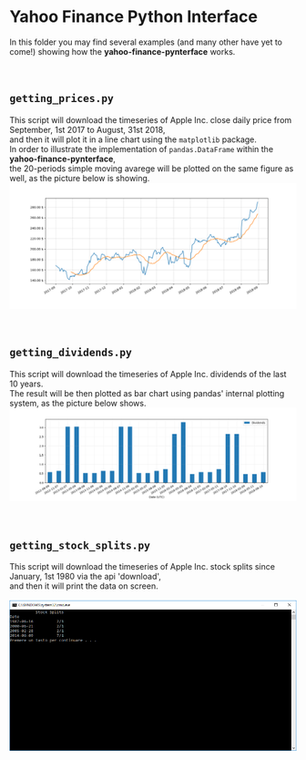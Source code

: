 # Yahoo Finance Python Interface


In this folder you may find several examples (and many other have yet to come!) showing how the **yahoo-finance-pynterface** works.


<br />


## `getting_prices.py`
This script will download the timeseries of Apple Inc. close daily price from September, 1st 2017 to August, 31st 2018,<br />
and then it will plot it in a line chart using the `matplotlib` package.<br />
In order to illustrate the implementation of `pandas.DataFrame` within the **yahoo-finance-pynterface**,<br />
the 20-periods simple moving avarege will be plotted on the same figure as well, as the picture below is showing.
![result](resources/getting_prices.png)


<br />


## `getting_dividends.py`
This script will download the timeseries of Apple Inc. dividends of the last 10 years.<br />
The result will be then plotted as bar chart using pandas' internal plotting system, as the picture below shows.
![result](resources/getting_dividends.png)


<br />


## `getting_stock_splits.py`
This script will download the timeseries of Apple Inc. stock splits since January, 1st 1980 via the api 'download',<br />
and then it will print the data on screen.<br />
<br />
![result](resources/getting_splits.png)
